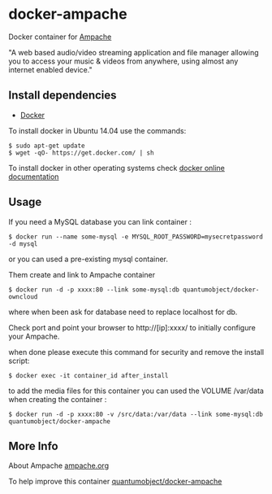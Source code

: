 # docker-ampache

Docker container for [Ampache][3]

"A web based audio/video streaming application and file manager allowing you to access your music & videos from anywhere, using almost any internet enabled device."

## Install dependencies

  - [Docker][2]

To install docker in Ubuntu 14.04 use the commands:

    $ sudo apt-get update
    $ wget -qO- https://get.docker.com/ | sh

 To install docker in other operating systems check [docker online documentation][4]

## Usage

If you need a MySQL database you can link container :

    $ docker run --name some-mysql -e MYSQL_ROOT_PASSWORD=mysecretpassword -d mysql

or you can used a pre-existing mysql container.  
  
Them create and link to Ampache container

    $ docker run -d -p xxxx:80 --link some-mysql:db quantumobject/docker-owncloud 

where when been ask for database need to replace localhost for db.

Check port and point your browser to http://[ip]:xxxx/  to initially configure your Ampache.

when done please execute this command for security and remove the install script:

    $ docker exec -it container_id after_install
    
to add the media files for this container you can used the VOLUME /var/data when creating the container :

    $ docker run -d -p xxxx:80 -v /src/data:/var/data --link some-mysql:db quantumobject/docker-ampache

## More Info

About Ampache [ampache.org][1]

To help improve this container [quantumobject/docker-ampache][5]

[1]:http://ampache.org/
[2]:https://www.docker.com
[3]:https://github.com/ampache/ampache/releases
[4]:http://docs.docker.com
[5]:https://github.com/QuantumObject/docker-ampache

